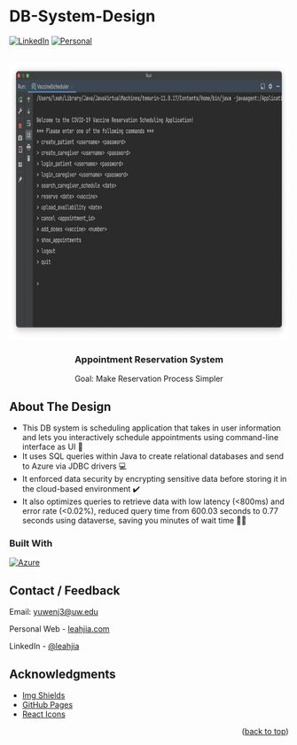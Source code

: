 <a name="readme-top"></a>

# DB-System-Design

[![LinkedIn][linkedin-shield]][linkedin-url]
[![Personal][personal-shield]][personal-url]


<!-- PROJECT LOGO -->
<br />
<div align="center">
  <a href="https://github.com/leahjia/Projects">
    <img src="cli.png" alt="Logo" width="800" height="500">
  </a>

  <h3 align="center">Appointment Reservation System</h3>

  <p align="center">
    Goal: Make Reservation Process Simpler
  </p>
</div>

<!-- ABOUT THE PROJECT -->
## About The Design
* This DB system is scheduling application that takes in user information and lets you interactively schedule appointments using command-line interface as UI 🏥
* It uses SQL queries within Java to create relational databases and send to Azure via JDBC drivers 💻
* It enforced data security by encrypting sensitive data before storing it in the cloud-based environment ✔️
* It also optimizes queries to retrieve data with low latency (<800ms) and error rate (<0.02%), reduced query time from 600.03 seconds to 0.77 seconds using dataverse, saving you minutes of wait time 🏃‍♂️


### Built With
[![Azure][Azure-shield]][Azure-url]

<!-- CONTACT -->
## Contact / Feedback

Email: yuwenj3@uw.edu

Personal Web - [leahjia.com](https://leahjia.com/)

LinkedIn - [@leahjia](https://www.linkedin.com/in/leahjia/)


<!-- ACKNOWLEDGMENTS -->
## Acknowledgments
* [Img Shields](https://shields.io)
* [GitHub Pages](https://pages.github.com)
* [React Icons](https://react-icons.github.io/react-icons/search)

<p align="right">(<a href="#readme-top">back to top</a>)</p>


<!-- MARKDOWN LINKS & IMAGES -->
<!-- https://www.markdownguide.org/basic-syntax/#reference-style-links -->
[linkedin-shield]: https://img.shields.io/badge/-LinkedIn-black.svg?style=for-the-badge&logo=linkedin&colorB=666
[linkedin-url]: https://linkedin.com/in/leahjia/
[personal-shield]: https://img.shields.io/badge/Leah-Jia-blue?style=for-the-badge
[personal-url]: https://leahjia.com/
[Azure-shield]: https://img.shields.io/badge/-Azure-blue?style=for-the-badge&logo=Azure&logoColor=white
[Azure-url]: https://azure.microsoft.com/en-us
